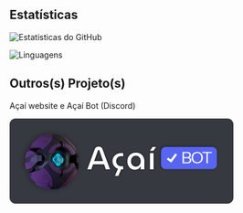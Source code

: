 ## Estatísticas

![Estatisticas do GitHub](https://github-readme-stats.vercel.app/api?username=jocafamaka&count_private=true&include_all_commits=true&locale=en&theme=monokai&hide=contribs)

![Linguagens](https://github-readme-stats.vercel.app/api/top-langs/?username=jocafamaka&layout=compact&locale=en&theme=monokai)

## Outros(s) Projeto(s)

Açaí website e Açaí Bot (Discord)

[![Açaí Bot Logo](/acai-bot-logo-verificado.png)](https://acaibot.site)
